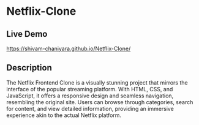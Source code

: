 # Netflix-Clone

## Live Demo
https://shivam-chaniyara.github.io/Netflix-Clone/

## Description
The Netflix Frontend Clone is a visually stunning project that mirrors the interface of the popular streaming platform. With HTML, CSS, and JavaScript, it offers a responsive design and seamless navigation, resembling the original site. Users can browse through categories, search for content, and view detailed information, providing an immersive experience akin to the actual Netflix platform.
